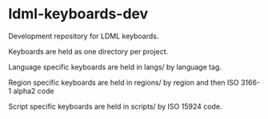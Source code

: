 # ldml-keyboards-dev
Development repository for LDML keyboards.

Keyboards are held as one directory per project.

Language specific keyboards are held in langs/ by language tag.

Region specific keyboards are held in regions/ by region and then ISO 3166-1 alpha2 code

Script specific keyboards are held in scripts/ by ISO 15924 code.

